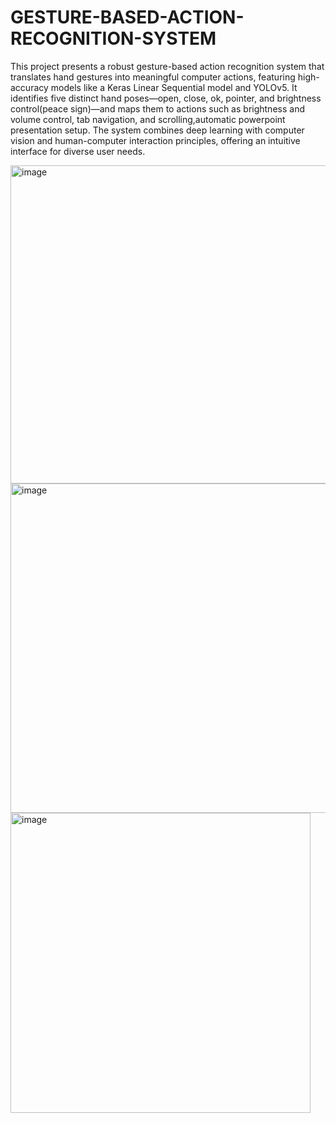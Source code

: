 # GESTURE-BASED-ACTION-RECOGNITION-SYSTEM
This project presents a robust gesture-based action recognition system that translates hand gestures into meaningful computer actions, featuring high-accuracy models like a Keras Linear Sequential model and YOLOv5. It identifies five distinct hand poses—open, close, ok, pointer, and brightness control(peace sign)—and maps them to actions such as brightness and volume control, tab navigation, and scrolling,automatic powerpoint presentation setup. The system combines deep learning with computer vision and human-computer interaction principles, offering an intuitive interface for diverse user needs.

<img width="509" alt="image" src="https://github.com/Kusuma0312/GESTURE-BASED-ACTION-RECOGNITION-SYSTEM/assets/97364133/6c656b21-24dd-4b34-8df7-7dd3e50996e1">

<img width="527" alt="image" src="https://github.com/Kusuma0312/GESTURE-BASED-ACTION-RECOGNITION-SYSTEM/assets/97364133/73a162ed-8b6f-4631-b906-ab91777fbd2b">

<img width="480" alt="image" src="https://github.com/Kusuma0312/GESTURE-BASED-ACTION-RECOGNITION-SYSTEM/assets/97364133/662d8262-ee99-49b9-98a9-d8451a4ca1f2">


